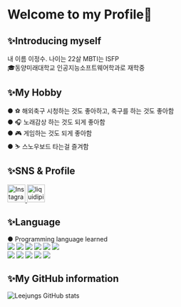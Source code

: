 ### <h1>Welcome to my Profile👋</h1>


### <h2>✨Introducing myself</h2>
내 이름 이정수. 나이는 22살 MBTI는 ISFP<br>
🎓동양미래대학교 인공지능소프트웨어학과로 재학중


### <h2>✨My Hobby</h2>
● ⚽ 해외축구 시청하는 것도 좋아하고, 축구를 하는 것도 좋아함<br>
● 🎧 노래감상 하는 것도 되게 좋아함<br>
● 🎮 게임하는 것도 되게 좋아함<br>
● ⛷️ 스노우보드 타는걸 즐겨함

### <h2>✨SNS & Profile</h2>
<a href="https://www.instagram.com/lee_jsooo/">
  <img src="https://upload.wikimedia.org/wikipedia/commons/9/95/Instagram_logo_2022.svg" alt="Instagram" width="40" height="40">
</a> 

<a href="https://liquipedia.net/overwatch/Agatha">
  <img src="https://liquipedia.net/images/liquipedia_logo.png" alt="liquidipia" width="40" height="40">
</a>

### <h2>✨Language</h2>
● Programming language learned<br>
<img src="https://img.shields.io/badge/Python-gray?style=flat&logo=Python&logoColor=3776AB"/>
<img src="https://img.shields.io/badge/C-gray?style=flat&logo=C&logoColor=A8B9CC"/> 
<img src="https://img.shields.io/badge/JavaScript-gray?style=flat&logo=JavaScript&logoColor=F7DF1E"/>
<img src="https://img.shields.io/badge/PyCharm-gray?style=flat&logo=PyCharm&logoColor=000000"/>
<img src="https://img.shields.io/badge/GitHub-gray?style=flat&logo=GitHub&logoColor=181717"/>
<img src="https://img.shields.io/badge/MySQL-gray?style=flat&logo=MySQL&logoColor=4479A1"/> <br>
<img src="https://img.shields.io/badge/Eclipse IDE-gray?style=flat&logo=Eclipse IDE&logoColor=2C2255"/> 
<img src="https://img.shields.io/badge/Visual Studio Code-gray?style=flat&logo=Visual Studio Code&logoColor=007ACC"/>
<img src="https://img.shields.io/badge/Visual Studio-gray?style=flat&logo=Visual Studio&logoColor=5C2D91"/>
<img src="https://img.shields.io/badge/Anaconda-gray?style=flat&logo=Anaconda&logoColor=44A833"/>
<img src="https://img.shields.io/badge/GNU Bash-gray?style=flat&logo=GNU Bash&logoColor=4EAA25"/>

### <h2>✨My GitHub information</h2> 
![Leejungs GitHub stats](https://github-readme-stats.vercel.app/api?username=Leejungs&show_icons=true&theme=slateorange)
